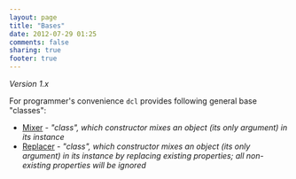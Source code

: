 ```yaml
---
layout: page
title: "Bases"
date: 2012-07-29 01:25
comments: false
sharing: true
footer: true
---
```


*Version 1.x*

For programmer's convenience `dcl` provides following general base "classes":

* [Mixer](./bases/mixer) - *"class", which constructor mixes an object
(its only argument) in its instance*
* [Replacer](./bases/replacer) - *"class", which constructor mixes an object
(its only argument) in its instance by replacing existing properties;
all non-existing properties will be ignored*
